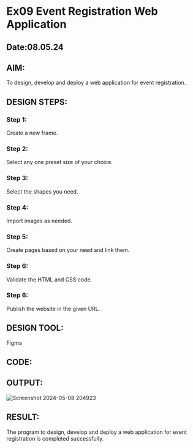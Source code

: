 # Ex09 Event Registration Web Application
## Date:08.05.24

## AIM:
To design, develop and deploy a web application for event registration.

## DESIGN STEPS:

### Step 1:
Create a new frame.

### Step 2:
Select any one preset size of your choice.

### Step 3:
Select the shapes you need.

### Step 4:
Import images as needed.

### Step 5:
Create pages based on your need and link them.

### Step 6:

Validate the HTML and CSS code.

### Step 6:

Publish the website in the given URL.

## DESIGN TOOL:
Figma

## CODE:


## OUTPUT:

![Screenshot 2024-05-08 204923](https://github.com/iamyadhav/Figma/assets/147139713/9e3b0072-19a5-45b3-adc3-4f0f8798a3ff)


## RESULT:
The program to design, develop and deploy a web application for event registration is completed successfully.
